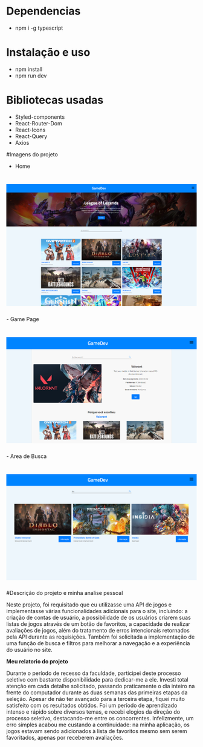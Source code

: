 # Dependencias 
- npm i -g typescript

# Instalação e uso
- npm install
- npm run dev

# Bibliotecas usadas
- Styled-components
- React-Router-Dom
- React-Icons
- React-Query
- Axios


#Imagens do projeto

- Home
<h1>
    <img src="./public/readme-imgs/home.png">
</h1>
- Game Page
<h1>
    <img src="./public/readme-imgs/gam-%20page.png">
</h1>
- Area de Busca
<h1>
    <img src="./public/readme-imgs/search-area.png">
</h1>

#Descrição do projeto e minha analise pessoal
<p>
    Neste projeto, foi requisitado que eu utilizasse uma API de jogos e implementasse várias funcionalidades adicionais para o 
    site, incluindo: a criação de contas de usuário, a possibilidade de os usuários criarem suas listas de jogos através de um 
    botão de favoritos, a capacidade de realizar avaliações de jogos, além do tratamento de erros intencionais retornados pela 
    API durante as requisições. Também foi solicitada a implementação de uma função de busca e filtros para melhorar a navegação
    e a experiência do usuário no site.




</p>

<b>Meu relatorio do projeto</b>
<p>
    Durante o período de recesso da faculdade, participei deste processo seletivo com bastante disponibilidade para dedicar-me a ele. 
    Investi total atenção em cada detalhe solicitado, passando praticamente o dia inteiro na frente do computador durante as duas semanas
    das primeiras etapas da seleção. Apesar de não ter avançado para a terceira etapa, fiquei muito satisfeito com os resultados obtidos. 
    Foi um período de aprendizado intenso e rápido sobre diversos temas, e recebi elogios da direção do processo seletivo, destacando-me 
    entre os concorrentes. Infelizmente, um erro simples acabou me custando a continuidade: na minha aplicação, os jogos estavam sendo 
    adicionados à lista de favoritos mesmo sem serem favoritados, apenas por receberem avaliações.
</p>
